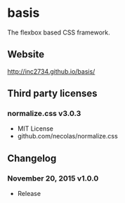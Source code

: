 # basis
The flexbox based CSS framework.

## Website

http://inc2734.github.io/basis/

## Third party licenses

### normalize.css v3.0.3
* MIT License
* github.com/necolas/normalize.css

## Changelog

### November 20, 2015 v1.0.0
* Release
